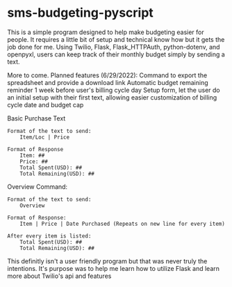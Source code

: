 # sms-budgeting-pyscript
 
This is a simple program designed to help make budgeting easier for people. It requires a little bit of setup and technical know how but it gets the job done for me.
Using Twilio, Flask, Flask_HTTPAuth, python-dotenv, and openpyxl, users can keep track of their monthly budget simply by sending a text.

More to come. Planned features (6/29/2022):
    Command to export the spreadsheet and provide a download link
    Automatic budget remaining reminder 1 week before user's billing cycle day
    Setup form, let the user do an initial setup with their first text, allowing easier customization of billing cycle date and budget cap


Basic Purchase Text

    Format of the text to send:
        Item/Loc | Price

    Format of Response
        Item: ##
        Price: ##
        Total Spent(USD): ##
        Total Remaining(USD): ##

Overview Command:

    Format of the text to send:
        Overview

    Format of Response:
        Item | Price | Date Purchased (Repeats on new line for every item)

    After every item is listed:
        Total Spent(USD): ##
        Total Remaining(USD): ##

This definitly isn't a user friendly program but that was never truly the intentions. It's purpose was to help me learn how to utilize Flask and learn more about Twilio's api and features